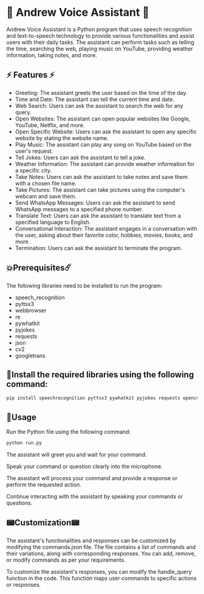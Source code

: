 #  🤖 Andrew Voice Assistant  🤖 

Andrew Voice Assistant is a Python program that uses speech recognition and text-to-speech technology to provide various functionalities and assist users with their daily tasks. The assistant can perform tasks such as telling the time, searching the web, playing music on YouTube, providing weather information, taking notes, and more.


##  ⚡️  Features  ⚡️ 

- Greeting: The assistant greets the user based on the time of the day.
- Time and Date: The assistant can tell the current time and date.
- Web Search: Users can ask the assistant to search the web for any query.
- Open Websites: The assistant can open popular websites like Google, YouTube, Netflix, and more.
- Open Specific Website: Users can ask the assistant to open any specific website by stating the website name.
- Play Music: The assistant can play any song on YouTube based on the user's request.
- Tell Jokes: Users can ask the assistant to tell a joke.
- Weather Information: The assistant can provide weather information for a specific city.
- Take Notes: Users can ask the assistant to take notes and save them with a chosen file name.
- Take Pictures: The assistant can take pictures using the computer's webcam and save them.
- Send WhatsApp Messages: Users can ask the assistant to send WhatsApp messages to a specified phone number.
- Translate Text: Users can ask the assistant to translate text from a specified language to English.
- Conversational Interaction: The assistant engages in a conversation with the user, asking about their favorite color, hobbies, movies, books, and more.
- Termination: Users can ask the assistant to terminate the program.

## 💥Prerequisites☄️

The following libraries need to be installed to run the program:

- speech_recognition
- pyttsx3
- webbrowser
- re
- pywhatkit
- pyjokes
- requests
- json
- cv2
- googletrans

## 📲Install the required libraries using the following command:
```bash
pip install speechrecognition pyttsx3 pywhatkit pyjokes requests opencv-python googletrans
```
## 📲Usage

Run the Python file using the following command:
```bash
python run.py
```
The assistant will greet you and wait for your command.

Speak your command or question clearly into the microphone.

The assistant will process your command and provide a response or perform the requested action.

Continue interacting with the assistant by speaking your commands or questions.

## 📟Customization📟
The assistant's functionalities and responses can be customized by modifying the commands.json file. The file contains a list of commands and their variations, along with corresponding responses. You can add, remove, or modify commands as per your requirements.

To customize the assistant's responses, you can modify the handle_query function in the code. This function maps user commands to specific actions or responses.
